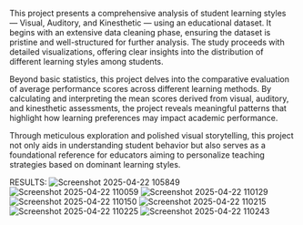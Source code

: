 This project presents a comprehensive analysis of student learning styles — Visual, Auditory, and Kinesthetic — using an educational dataset.
It begins with an extensive data cleaning phase, ensuring the dataset is pristine and well-structured for further analysis. The study proceeds with detailed visualizations, offering clear insights into the distribution of different learning styles among students.

Beyond basic statistics, this project delves into the comparative evaluation of average performance scores across different learning methods.
By calculating and interpreting the mean scores derived from visual, auditory, and kinesthetic assessments, the project reveals meaningful patterns that highlight how learning preferences may impact academic performance.

Through meticulous exploration and polished visual storytelling, this project not only aids in understanding student behavior but also serves as a foundational reference for educators aiming to personalize teaching strategies based on dominant learning styles.


RESULTS:
![Screenshot 2025-04-22 105849](https://github.com/user-attachments/assets/1a46772c-93cb-4f16-8794-e422a0d496c2)
![Screenshot 2025-04-22 110059](https://github.com/user-attachments/assets/c07a0739-5954-48b7-b100-36d4866a54a7)
![Screenshot 2025-04-22 110129](https://github.com/user-attachments/assets/51ae45ac-88b6-4945-8f8c-cefcd754c397)
![Screenshot 2025-04-22 110150](https://github.com/user-attachments/assets/f83413f0-a75a-4210-8a8a-cf9d40b8c833)
![Screenshot 2025-04-22 110215](https://github.com/user-attachments/assets/c6130c86-4611-4a97-accc-4cb168f7e6c0)
![Screenshot 2025-04-22 110225](https://github.com/user-attachments/assets/29d5a89a-57ec-4343-bcdf-b80229a064f4)
![Screenshot 2025-04-22 110243](https://github.com/user-attachments/assets/ed1591d8-e92d-4e7c-8737-85fe6048c507)
